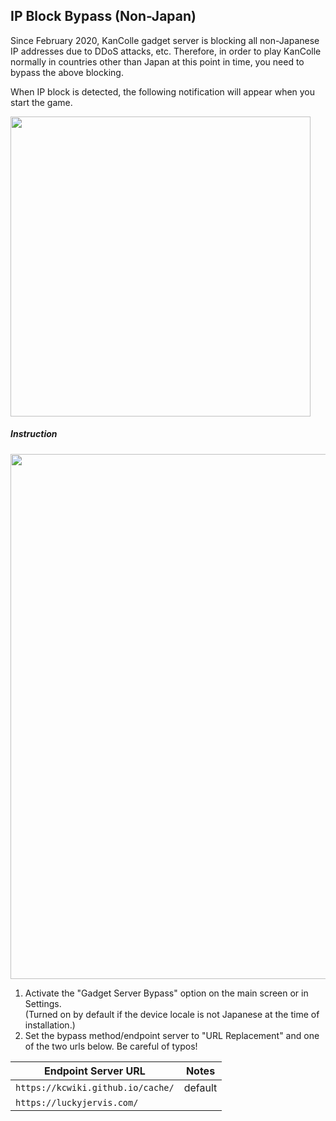 ## IP Block Bypass (Non-Japan)

Since February 2020, KanColle gadget server is blocking all non-Japanese IP addresses due to DDoS attacks, etc. Therefore, in order to play KanColle normally in countries other than Japan at this point in time, you need to bypass the above blocking.

When IP block is detected, the following notification will appear when you start the game.

<img src="https://gotobrowser-docs.s3.ap-northeast-1.amazonaws.com/en/bypass_required.png"  width="480" style="max-width: 100%;"/>

##### Instruction

<img src="https://gotobrowser-docs.s3.ap-northeast-1.amazonaws.com/en/gadget_options.png"  width="840" style="max-width: 100%;" class="mb-3"/>

1. Activate the "Gadget Server Bypass" option on the main screen or in Settings.   
   (Turned on by default if the device locale is not Japanese at the time of installation.)
2. Set the bypass method/endpoint server to "URL Replacement" and one of the two urls below. Be careful of typos!

| Endpoint Server URL | Notes |
| --- | --- |
| `https://kcwiki.github.io/cache/` | default |
| `https://luckyjervis.com/` | | 